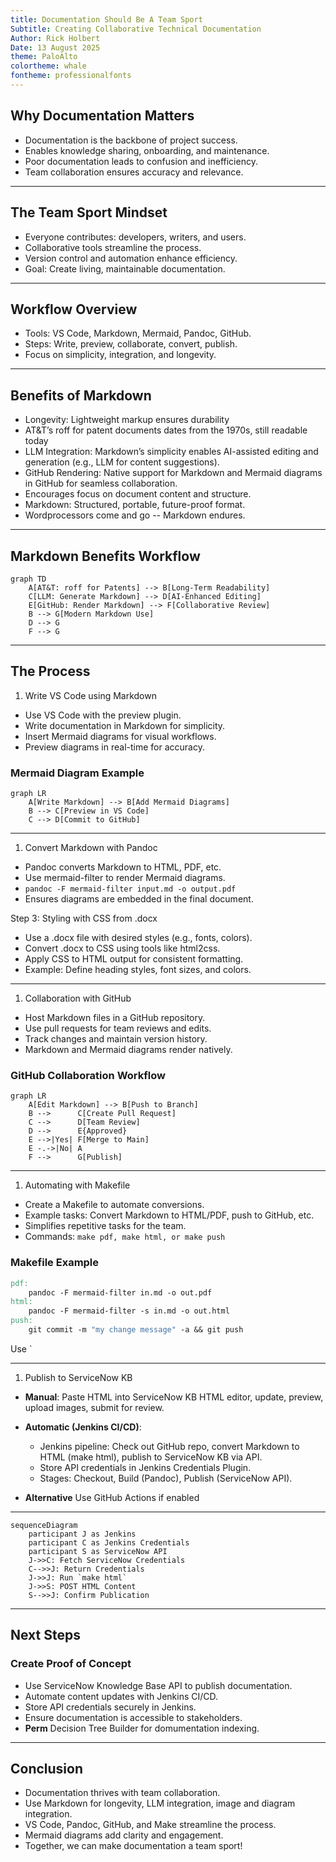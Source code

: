 ```yaml
---
title: Documentation Should Be A Team Sport
Subtitle: Creating Collaborative Technical Documentation
Author: Rick Holbert
Date: 13 August 2025
theme: PaloAlto
colortheme: whale
fontheme: professionalfonts
---
```


## Why Documentation Matters

- Documentation is the backbone of project success.
- Enables knowledge sharing, onboarding, and maintenance.
- Poor documentation leads to confusion and inefficiency.
- Team collaboration ensures accuracy and relevance.

------

## The Team Sport Mindset

- Everyone contributes: developers, writers, and users.
- Collaborative tools streamline the process.
- Version control and automation enhance efficiency.
- Goal: Create living, maintainable documentation.

------

## Workflow Overview

- Tools: VS Code, Markdown, Mermaid, Pandoc, GitHub.
- Steps: Write, preview, collaborate, convert, publish.
- Focus on simplicity, integration, and longevity.

------

## Benefits of Markdown

- Longevity: Lightweight markup ensures durability
- AT&T’s roff for patent documents dates from the 1970s, still readable today
- LLM Integration: Markdown’s simplicity enables AI-assisted editing and generation (e.g., LLM for content suggestions).
- GitHub Rendering: Native support for Markdown and Mermaid diagrams in GitHub for seamless collaboration.
- Encourages focus on document content and structure.
- Markdown: Structured, portable, future-proof format.
- Wordprocessors come and go -- Markdown endures.

------

## Markdown Benefits Workflow

```mermaid
graph TD
    A[AT&T: roff for Patents] --> B[Long-Term Readability]
    C[LLM: Generate Markdown] --> D[AI-Enhanced Editing]
    E[GitHub: Render Markdown] --> F[Collaborative Review]
    B --> G[Modern Markdown Use]
    D --> G
    F --> G
```

------

## The Process
1. Write VS Code using Markdown

- Use VS Code with the preview plugin.
- Write documentation in Markdown for simplicity.
- Insert Mermaid diagrams for visual workflows.
- Preview diagrams in real-time for accuracy.

### Mermaid Diagram Example

```mermaid
graph LR
    A[Write Markdown] --> B[Add Mermaid Diagrams]
    B --> C[Preview in VS Code]
    C --> D[Commit to GitHub]
```

------

1. Convert Markdown with Pandoc

- Pandoc converts Markdown to HTML, PDF, etc.
- Use mermaid-filter to render Mermaid diagrams.
- `pandoc -F mermaid-filter input.md -o output.pdf`
- Ensures diagrams are embedded in the final document.


Step 3: Styling with CSS from .docx

- Use a .docx file with desired styles (e.g., fonts, colors).
- Convert .docx to CSS using tools like html2css.
- Apply CSS to HTML output for consistent formatting.
- Example: Define heading styles, font sizes, and colors.

------

1. Collaboration with GitHub

- Host Markdown files in a GitHub repository.
- Use pull requests for team reviews and edits.
- Track changes and maintain version history.
- Markdown and Mermaid diagrams render natively.

### GitHub Collaboration Workflow

```mermaid
graph LR
    A[Edit Markdown] --> B[Push to Branch]
    B -->      C[Create Pull Request]
    C -->      D[Team Review]
    D -->      E{Approved}
    E -->|Yes| F[Merge to Main]
    E -.->|No| A
    F -->      G[Publish]
```

------

1. Automating with Makefile

- Create a Makefile to automate conversions.
- Example tasks: Convert Markdown to HTML/PDF, push to GitHub, etc.
- Simplifies repetitive tasks for the team.
- Commands: `make pdf, make html, or make push`

### Makefile Example

```makefile
pdf:
    pandoc -F mermaid-filter in.md -o out.pdf
html:
    pandoc -F mermaid-filter -s in.md -o out.html
push:
    git commit -m "my change message" -a && git push
```

Use `

------


1. Publish to ServiceNow KB

- **Manual**: Paste HTML into ServiceNow KB HTML editor, update, preview, upload images, submit for review.

- **Automatic (Jenkins CI/CD)**:

    - Jenkins pipeline: Check out GitHub repo, convert Markdown to HTML (make html), publish to ServiceNow KB via API.
    - Store API credentials in Jenkins Credentials Plugin.
    - Stages: Checkout, Build (Pandoc), Publish (ServiceNow API).

- **Alternative** Use GitHub Actions if enabled

------


```mermaid
sequenceDiagram
    participant J as Jenkins
    participant C as Jenkins Credentials
    participant S as ServiceNow API
    J->>C: Fetch ServiceNow Credentials
    C-->>J: Return Credentials
    J->>J: Run `make html`
    J->>S: POST HTML Content
    S-->>J: Confirm Publication
```

------

## Next Steps

### Create Proof of Concept

- Use ServiceNow Knowledge Base API to publish documentation.
- Automate content updates with Jenkins CI/CD.
- Store API credentials securely in Jenkins.
- Ensure documentation is accessible to stakeholders.
- **Perm** Decision Tree Builder for domumentation indexing.

------

## Conclusion

- Documentation thrives with team collaboration.
- Use Markdown for longevity, LLM integration, image and diagram integration.
- VS Code, Pandoc, GitHub, and Make streamline the process.
- Mermaid diagrams add clarity and engagement.
- Together, we can make documentation a team sport!



